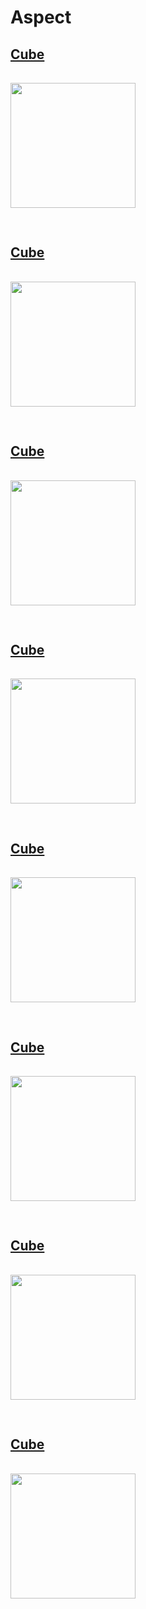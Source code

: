 # Aspect

## [Cube](https://cssbattle.dev/play/89)

<img src="https://cssbattle.dev/targets/89.png">

```html

```

## [Cube](https://cssbattle.dev/play/90)

<img src="https://cssbattle.dev/targets/90.png">

```html

```

## [Cube](https://cssbattle.dev/play/91)

<img src="https://cssbattle.dev/targets/91.png">

```html

```

## [Cube](https://cssbattle.dev/play/92)

<img src="https://cssbattle.dev/targets/92.png">

```html

```

## [Cube](https://cssbattle.dev/play/93)

<img src="https://cssbattle.dev/targets/93.png">

```html

```

## [Cube](https://cssbattle.dev/play/94)

<img src="https://cssbattle.dev/targets/94.png">

```html

```

## [Cube](https://cssbattle.dev/play/95)

<img src="https://cssbattle.dev/targets/95.png">

```html

```

## [Cube](https://cssbattle.dev/play/96)

<img src="https://cssbattle.dev/targets/96.png">

```html

```

<style>
    img{
        width: 200px;
        margin: 1rem 0;
    }
</style>
